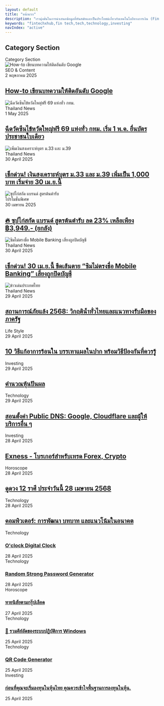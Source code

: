 ```yaml
---
layout: default
title: "หน้าแรก"
description: "เรามุ่งมั่นในการนำเสนอข้อมูลที่ทันสมัยและเป็นประโยชน์เกี่ยวกับเทคโนโลยีทางการเงิน (Fintech) ทั้งในด้านข่าวสาร บทความ การวิเคราะห์ และความรู้ต่างๆ เพื่อช่วยให้ผู้อ่านของเราเข้าใจโลกฟินเทคที่เต็มไปด้วยการเปลี่ยนแปลงและนวัตกรรมใหม่ๆ อยู่เสมอ"
keywords: "fintechxhub,fin tech,tech,technology,investing"
navIndex: "active"
---
```

<section id="category-section" class="category-section section pt-1">
    <div class="container section-title" data-aos="fade-up">
        <h2>Category Section</h2>
        <div><span class="description-title">Category Section</span></div>
    </div>
    <div class="container" data-aos="fade-up" data-aos-delay="100">
        <div class="row gy-4 mb-4">
            <div class="col-lg-4">
                <article class="featured-post">
                    <div class="post-img">
                    <img src="https://s6.imgcdn.dev/YwWQrd.png" alt="How-to เขียนบทความให้ติดอันดับ Google" class="img-fluid" loading="lazy">
                    </div>
                    <div class="post-content">
                    <div class="category-meta">
                        <span class="post-category">SEO & Content</span>
                        <div class="author-meta">
                        <span class="post-date">2 พฤษภาคม 2025</span>
                        </div>
                    </div>
                    <h2 class="title">
                        <a href="/technology/เขียนบทความให้ติดอันดับ-google">How-to เขียนบทความให้ติดอันดับ Google</a>
                    </h2>
                    </div>
                </article>
            </div>
            <div class="col-lg-4">
                <article class="featured-post">
                    <div class="post-img">
                        <img src="https://img-s-msn-com.akamaized.net/tenant/amp/entityid/AA1E0zFI.img" alt="ฉีดวัคซีนไข้หวัดใหญ่ฟรี 69 แห่งทั่ว กทม." class="img-fluid" loading="lazy">
                    </div>
                    <div class="post-content">
                        <div class="category-meta">
                            <span class="post-category">Thailand News</span>
                            <div class="author-meta">
                                <span class="post-date">1 May 2025</span>
                            </div>
                        </div>
                        <h2 class="title">
                            <a href="/thailand-news/วัคซีนไข้หวัดใหญ่ฟรี-กทม-69-แห่ง">ฉีดวัคซีนไข้หวัดใหญ่ฟรี 69 แห่งทั่ว กทม. เริ่ม 1 พ.ค. ยื่นบัตรประชาชนใบเดียว</a>
                        </h2>
                    </div>
                </article>
            </div>
            <div class="col-lg-4">
                <article class="featured-post">
                    <div class="post-img">
                        <img src="https://img-s-msn-com.akamaized.net/tenant/amp/entityid/AA1DXmNY.img" alt="เพิ่มเงินสงเคราะห์บุตร ม.33 และ ม.39" class="img-fluid" loading="lazy">
                    </div>
                    <div class="post-content">
                        <div class="category-meta">
                            <span class="post-category">Thailand News</span>
                            <div class="author-meta">
                                <span class="post-date">30 April 2025</span>
                            </div>
                        </div>
                        <h2 class="title">
                            <a href="/thailand-news/เงินสงเคราะห์บุตร-ม33-ม39-เพิ่มเป็น-1000">เช็กด่วน! เงินสงเคราะห์บุตร ม.33 และ ม.39 เพิ่มเป็น 1,000 บาท เริ่มจ่าย 30 เม.ย.นี้</a>
                        </h2>
                    </div>
                </article>
            </div>
            <div class="col-lg-4">
                <article class="featured-post">
                    <div class="post-img">
                    <img src="https://s6.imgcdn.dev/YwSbGe.jpg" alt="ซุปไก่สกัด แบรนด์ สูตรต้นตำรับ" class="img-fluid" loading="lazy">
                    </div>
                    <div class="post-content">
                    <div class="category-meta">
                        <span class="post-category">โปรโมชั่นพิเศษ</span>
                        <div class="author-meta">
                        <span class="post-date">30 เมษายน 2025</span>
                        </div>
                    </div>
                    <h2 class="title">
                        <a href="https://s.shopee.co.th/4VPraaqzoH?share_channel_code=6" target="_blank" rel="nofollow">
                        🔥 ซุปไก่สกัด แบรนด์ สูตรต้นตำรับ ลด 23% เหลือเพียง ฿3,949.- (ยกลัง)
                        </a>
                    </h2>
                    </div>
                </article>
            </div>
            <div class="col-lg-4">
                <article class="featured-post">
                    <div class="post-img">
                        <img src="https://s6.imgcdn.dev/YwSRf8.jpg" alt="ซิมไม่ตรงชื่อ Mobile Banking เสี่ยงถูกปิดบัญชี" class="img-fluid" loading="lazy">
                    </div>
                    <div class="post-content">
                        <div class="category-meta">
                            <span class="post-category">Thailand News</span>
                            <div class="author-meta">
                                <span class="post-date">30 April 2025</span>
                            </div>
                        </div>
                        <h2 class="title">
                            <a href="/thailand-news/ซิมไม่ตรงชื่อ-mobilebanking">เช็กด่วน! 30 เม.ย.นี้ ขีดเส้นตาย “ซิมไม่ตรงชื่อ Mobile Banking” เสี่ยงถูกปิดบัญชี</a>
                        </h2>
                    </div>
                </article>
            </div>
            <div class="col-lg-4">
                <article class="featured-post">
                    <div class="post-img">
                        <img src="https://s6.imgcdn.dev/YwGlT2.webp" alt="ข่าวเด่นประเทศไทย" class="img-fluid" loading="lazy">
                    </div>
                    <div class="post-content">
                        <div class="category-meta">
                            <span class="post-category">Thailand News</span>
                            <div class="author-meta">
                                <span class="post-date">29 April 2025</span>
                            </div>
                        </div>
                        <h2 class="title">
                            <a href="/thailand-news/สถานการณ์ภัยแล้ง-2568-วิกฤติน้ำทั่วไทย">สถานการณ์ภัยแล้ง 2568: วิกฤติน้ำทั่วไทยและแนวทางรับมือของภาครัฐ</a>
                        </h2>
                    </div>
                </article>
            </div>
            <div class="col-lg-4">
                <article class="featured-post">
                    <div class="post-img">
                        <img src="https://s6.imgcdn.dev/YwGN9L.jpg" alt="" class="img-fluid" loading="lazy">
                    </div>
                    <div class="post-content">
                        <div class="category-meta">
                            <span class="post-category">Life Style</span>
                            <div class="author-meta">
                                <span class="post-date">29 April 2025</span>
                            </div>
                        </div>
                        <h2 class="title">
                            <a href="/lifestyle/10-วิธีแก้ร้อนใน-บรรเทาแผลในปาก">10 วิธีแก้อาการร้อนใน บรรเทาแผลในปาก พร้อมวิธีป้องกันที่ควรรู้</a>
                        </h2>
                    </div>
                </article>
            </div>
            <div class="col-lg-4">
                <article class="featured-post">
                    <div class="post-img">
                        <img src="https://s6.imgcdn.dev/YwB7uN.jpg" alt="" class="img-fluid" loading="lazy">
                    </div>
                    <div class="post-content">
                        <div class="category-meta">
                            <span class="post-category">Investing</span>
                            <div class="author-meta">
                                <span class="post-date">29 April 2025</span>
                            </div>
                        </div>
                        <h2 class="title">
                            <a href="/investing/calculate-dividend-shares">คำนวณหุ้นปันผล</a>
                        </h2>
                    </div>
                </article>
            </div>
            <div class="col-lg-4">
                <article class="featured-post">
                    <div class="post-img">
                        <img src="https://s6.imgcdn.dev/YwBzin.jpg" alt="" class="img-fluid" loading="lazy">
                    </div>
                    <div class="post-content">
                        <div class="category-meta">
                            <span class="post-category">Technology</span>
                            <div class="author-meta">
                                <span class="post-date">29 April 2025</span>
                            </div>
                        </div>
                        <h2 class="title">
                            <a href="/technology/dns">สอนตั้งค่า Public DNS: Google, Cloudflare และผู้ให้บริการอื่น ๆ</a>
                        </h2>
                    </div>
                </article>
            </div>
            <div class="col-lg-4">
                <article class="featured-post">
                    <div class="post-img">
                        <img src="https://cdn.pixabay.com/photo/2021/04/09/13/27/chart-6164414_1280.png" alt="" class="img-fluid" loading="lazy">
                    </div>
                    <div class="post-content">
                        <div class="category-meta">
                            <span class="post-category">Investing</span>
                            <div class="author-meta">
                                <span class="post-date">28 April 2025</span>
                            </div>
                        </div>
                        <h2 class="title">
                            <a href="/investing/forex-exness">Exness - โบรเกอร์สำหรับเทรด Forex, Crypto</a>
                        </h2>
                    </div>
                </article>
            </div>
            <div class="col-lg-4">
                <article class="featured-post">
                    <div class="post-img">
                        <img src="https://cdn.pixabay.com/photo/2021/11/30/06/02/aquarius-6834518_1280.png" alt="" class="img-fluid" loading="lazy">
                    </div>
                    <div class="post-content">
                        <div class="category-meta">
                            <span class="post-category">Horoscope</span>
                            <div class="author-meta">
                                <span class="post-date">28 April 2025</span>
                            </div>
                        </div>
                        <h2 class="title">
                            <a href="/horoscope/myhoro-28-04-2568">ดูดวง 12 ราศี ประจำวันนี้ 28 เมษายน 2568</a>
                        </h2>
                    </div>
                </article>
            </div>
            <div class="col-lg-4">
                <article class="featured-post">
                    <div class="post-img">
                        <img src="https://cdn.pixabay.com/photo/2019/04/26/07/13/laptop-4156928_1280.png" alt="" class="img-fluid" loading="lazy">
                    </div>
                    <div class="post-content">
                        <div class="category-meta">
                            <span class="post-category">Technology</span>
                            <div class="author-meta">
                                <span class="post-date">28 April 2025</span>
                            </div>
                        </div>
                        <h2 class="title">
                            <a href="/technology/computer">คอมพิวเตอร์: การพัฒนา บทบาท และแนวโน้มในอนาคต</a>
                        </h2>
                    </div>
                </article>
            </div>
        </div>
        <!-- List Posts -->
        <div class="row">
            <div class="col-xl-4 col-lg-6">
                <article class="list-post">
                    <div class="post-img">
                        <img src="https://cdn.pixabay.com/photo/2015/12/03/22/16/clock-1075801_1280.jpg" alt="" class="img-fluid" loading="lazy">
                    </div>
                    <div class="post-content">
                        <div class="category-meta">
                            <span class="post-category">Technology</span>
                        </div>
                        <h3 class="title">
                            <a href="/technology/time">O'clock Digital Clock</a>
                        </h3>
                        <div class="post-meta">
                            <span class="post-date">28 April 2025</span>
                        </div>
                    </div>
                </article>
            </div>
            <div class="col-xl-4 col-lg-6">
                <article class="list-post">
                    <div class="post-img">
                        <img src="https://cdn.pixabay.com/photo/2017/04/29/22/47/password-2271736_1280.jpg" alt="" class="img-fluid" loading="lazy">
                    </div>
                    <div class="post-content">
                        <div class="category-meta">
                            <span class="post-category">Technology</span>
                        </div>
                        <h3 class="title">
                            <a href="/technology/password">Random Strong Password Generator</a>
                        </h3>
                        <div class="post-meta">
                            <span class="post-date">28 April 2025</span>
                        </div>
                    </div>
                </article>
            </div>
            <div class="col-xl-4 col-lg-6">
                <article class="list-post">
                    <div class="post-img">
                        <img src="https://cdn.pixabay.com/photo/2017/01/10/07/09/blood-1968457_1280.png" alt="" class="img-fluid" loading="lazy">
                    </div>
                    <div class="post-content">
                        <div class="category-meta">
                            <span class="post-category">Horoscope</span>
                        </div>
                        <h3 class="title">
                            <a href="/horoscope/blood-group">ทายนิสัยตามกรุ๊ปเลือด</a>
                        </h3>
                        <div class="post-meta">
                            <span class="post-date">27 April 2025</span>
                        </div>
                    </div>
                </article>
            </div>
            <div class="col-xl-4 col-lg-6">
                <article class="list-post">
                    <div class="post-img">
                        <img src="https://cdn.pixabay.com/photo/2013/02/12/09/07/microsoft-80658_1280.png" alt="" class="img-fluid" loading="lazy">
                    </div>
                    <div class="post-content">
                        <div class="category-meta">
                            <span class="post-category">Technology</span>
                        </div>
                        <h3 class="title">
                            <a href="/technology/keyboard-shortcuts">🔑 รวมคีย์ลัดของระบบปฏิบัติการ Windows</a>
                        </h3>
                        <div class="post-meta">
                            <span class="post-date">25 April 2025</span>
                        </div>
                    </div>
                </article>
            </div>
            <div class="col-xl-4 col-lg-6">
                <article class="list-post">
                    <div class="post-img">
                        <img src="https://cdn.pixabay.com/photo/2020/07/18/13/53/alipay-5417264_1280.jpg" alt="" class="img-fluid" loading="lazy">
                    </div>
                    <div class="post-content">
                        <div class="category-meta">
                            <span class="post-category">Technology</span>
                        </div>
                        <h3 class="title">
                            <a href="/technology/qr-code-generator">QR Code Generator</a>
                        </h3>
                        <div class="post-meta">
                            <span class="post-date">25 April 2025</span>
                        </div>
                    </div>
                </article>
            </div>
            <div class="col-xl-4 col-lg-6">
                <article class="list-post">
                    <div class="post-img">
                        <img src="https://www.set.or.th/images/logo.png" alt="" class="img-fluid" loading="lazy">
                    </div>
                    <div class="post-content">
                        <div class="category-meta">
                            <span class="post-category">Investing</span>
                        </div>
                        <h3 class="title">
                            <a href="/investing/thai-set">ก่อนที่คุณจะเริ่มลงทุนในหุ้นไทย คุณควรเข้าใจพื้นฐานการลงทุนในหุ้น.</a>
                        </h3>
                        <div class="post-meta">
                            <span class="post-date">25 April 2025</span>
                        </div>
                    </div>
                </article>
            </div>
        </div>
    </div>
</section>
<!-- /Category Section Section -->